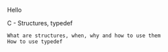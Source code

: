 Hello

C - Structures, typedef


    What are structures, when, why and how to use them
    How to use typedef

